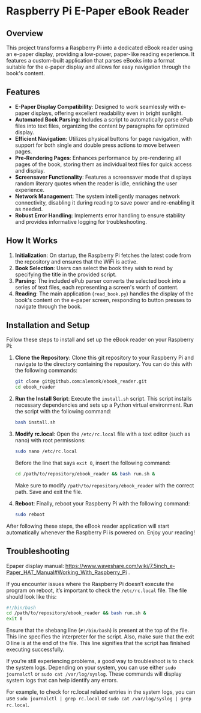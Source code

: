 # Raspberry Pi E-Paper eBook Reader

## Overview
This project transforms a Raspberry Pi into a dedicated eBook reader using an e-paper display, providing a low-power, paper-like reading experience. It features a custom-built application that parses eBooks into a format suitable for the e-paper display and allows for easy navigation through the book's content.

## Features
- **E-Paper Display Compatibility**: Designed to work seamlessly with e-paper displays, offering excellent readability even in bright sunlight.
- **Automated Book Parsing**: Includes a script to automatically parse ePub files into text files, organizing the content by paragraphs for optimized display.
- **Efficient Navigation**: Utilizes physical buttons for page navigation, with support for both single and double press actions to move between pages.
- **Pre-Rendering Pages**: Enhances performance by pre-rendering all pages of the book, storing them as individual text files for quick access and display.
- **Screensaver Functionality**: Features a screensaver mode that displays random literary quotes when the reader is idle, enriching the user experience.
- **Network Management**: The system intelligently manages network connectivity, disabling it during reading to save power and re-enabling it as needed.
- **Robust Error Handling**: Implements error handling to ensure stability and provides informative logging for troubleshooting.

## How It Works
1. **Initialization**: On startup, the Raspberry Pi fetches the latest code from the repository and ensures that the WiFi is active.
2. **Book Selection**: Users can select the book they wish to read by specifying the title in the provided script.
3. **Parsing**: The included ePub parser converts the selected book into a series of text files, each representing a screen's worth of content.
4. **Reading**: The main application (`read_book.py`) handles the display of the book's content on the e-paper screen, responding to button presses to navigate through the book.

## Installation and Setup

Follow these steps to install and set up the eBook reader on your Raspberry Pi:

1. **Clone the Repository**: Clone this git repository to your Raspberry Pi and navigate to the directory containing the repository. You can do this with the following commands:
    ```bash
    git clone git@github.com:alemonk/ebook_reader.git
    cd ebook_reader
    ```

2. **Run the Install Script**: Execute the `install.sh` script. This script installs necessary dependencies and sets up a Python virtual environment. Run the script with the following command:
    ```bash
    bash install.sh
    ```

3. **Modify rc.local**: Open the `/etc/rc.local` file with a text editor (such as nano) with root permissions:
    ```bash
    sudo nano /etc/rc.local
    ```
    Before the line that says `exit 0`, insert the following command:
    ```bash
    cd /path/to/repository/ebook_reader && bash run.sh &
    ```
    Make sure to modify `/path/to/repository/ebook_reader` with the correct path.
    Save and exit the file.

4. **Reboot**: Finally, reboot your Raspberry Pi with the following command:
    ```bash
    sudo reboot
    ```

After following these steps, the eBook reader application will start automatically whenever the Raspberry Pi is powered on. Enjoy your reading!

## Troubleshooting

Epaper display manual: https://www.waveshare.com/wiki/7.5inch_e-Paper_HAT_Manual#Working_With_Raspberry_Pi .

If you encounter issues where the Raspberry Pi doesn’t execute the program on reboot, it’s important to check the `/etc/rc.local` file. The file should look like this:

```bash
#!/bin/bash
cd /path/to/repository/ebook_reader && bash run.sh &
exit 0
```
Ensure that the shebang line (`#!/bin/bash`) is present at the top of the file. This line specifies the interpreter for the script. Also, make sure that the exit 0 line is at the end of the file. This line signifies that the script has finished executing successfully.

If you’re still experiencing problems, a good way to troubleshoot is to check the system logs. Depending on your system, you can use either `sudo journalctl` or `sudo cat /var/log/syslog`. These commands will display system logs that can help identify any errors.

For example, to check for rc.local related entries in the system logs, you can use `sudo journalctl | grep rc.local` or `sudo cat /var/log/syslog | grep rc.local`.
